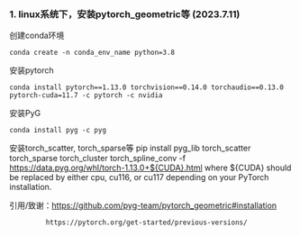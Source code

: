 ### 1. linux系统下，安装pytorch_geometric等 (2023.7.11)

  创建conda环境
    
    conda create -n conda_env_name python=3.8
    
  安装pytorch
    
    conda install pytorch==1.13.0 torchvision==0.14.0 torchaudio==0.13.0 pytorch-cuda=11.7 -c pytorch -c nvidia

  安装PyG
    
    conda install pyg -c pyg

  安装torch_scatter, torch_sparse等
    pip install pyg_lib torch_scatter torch_sparse torch_cluster torch_spline_conv -f https://data.pyg.org/whl/torch-1.13.0+${CUDA}.html
  where ${CUDA} should be replaced by either cpu, cu116, or cu117 depending on your PyTorch installation.

  引用/致谢：https://github.com/pyg-team/pytorch_geometric#installation
  
             https://pytorch.org/get-started/previous-versions/
        
